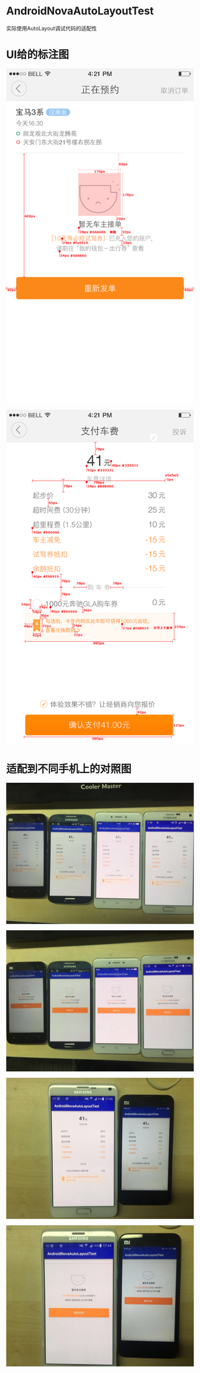 # AndroidNovaAutoLayoutTest
实际使用AutoLayout调试代码的适配性
# UI给的标注图
![](https://raw.githubusercontent.com/supengchao/AndroidNovaAutoLayoutTest/master/720.png)

![](https://raw.githubusercontent.com/supengchao/AndroidNovaAutoLayoutTest/master/0203.png)

# 适配到不同手机上的对照图
![](https://raw.githubusercontent.com/supengchao/AndroidNovaAutoLayoutTest/master/785602171693993604.jpg )

![](https://raw.githubusercontent.com/supengchao/AndroidNovaAutoLayoutTest/master/97096496742385666.jpg)

![](https://raw.githubusercontent.com/supengchao/AndroidNovaAutoLayoutTest/master/58279259734074277.jpg)

![](https://raw.githubusercontent.com/supengchao/AndroidNovaAutoLayoutTest/master/702518165767784014.jpg)
